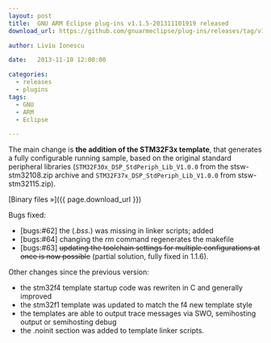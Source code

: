 ```yaml
---
layout: post
title:  GNU ARM Eclipse plug-ins v1.1.5-201311101919 released
download_url: https://github.com/gnuarmeclipse/plug-ins/releases/tag/v1.1.5-201311101919

author: Liviu Ionescu

date:   2013-11-10 12:00:00

categories:
  - releases
  - plugins
tags:
  - GNU
  - ARM
  - Eclipse

---
```


The main change is **the addition of the STM32F3x template**, that generates a fully configurable running sample, based on the original standard peripheral libraries (`STM32F30x_DSP_StdPeriph_Lib_V1.0.0` from the stsw-stm32108.zip archive and `STM32F37x_DSP_StdPeriph_Lib_V1.0.0` from stsw-stm32115.zip).

[Binary files »]({{ page.download_url }})

Bugs fixed:

* [bugs:#62] the (*.bss.*) was missing in linker scripts; added
* [bugs:#64] changing the _rm_ command regenerates the makefile
* [bugs:#63] ~~updating the toolchain settings for multiple configurations at once is now possible~~ (partial solution, fully fixed in 1.1.6).

Other changes since the previous version:

* the stm32f4 template startup code was rewriten in C and generally improved
* the stm32f1 template was updated to match the f4 new template style
* the templates are able to output trace messages via SWO, semihosting output or semihosting debug
* the .noinit section was added to template linker scripts.
